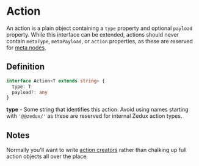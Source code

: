 # Action

An action is a plain object containing a `type` property and optional `payload` property. While this interface can be extended, actions should never contain `metaType`, `metaPayload`, or `action` properties, as these are reserved for [meta nodes](/docs/types/MetaNode.md).

## Definition

```typescript
interface Action<T extends string> {
  type: T
  payload?: any
}
```

**type** - Some string that identifies this action. Avoid using names starting with `'@@zedux/'` as these are reserved for internal Zedux action types.

## Notes

Normally you'll want to write [action creators](/docs/types/ActionCreator.md) rather than chalking up full action objects all over the place.
